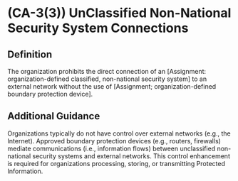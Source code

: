 
# (CA-3(3)) UnClassified Non-National Security System Connections

## Definition

The organization prohibits the direct connection of an [Assignment: organization-defined classified, non-national security system] to an external network without the use of [Assignment; organization-defined boundary protection device].

## Additional Guidance

Organizations typically do not have control over external networks (e.g., the Internet). Approved boundary protection devices (e.g., routers, firewalls) mediate communications (i.e., information flows) between unclassified non-national security systems and external networks. This control enhancement is required for organizations processing, storing, or transmitting Protected Information.
